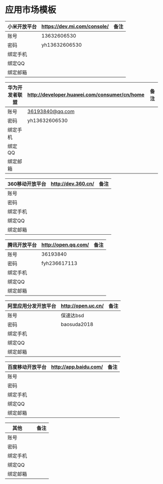 # 应用市场模板

| 小米开放平台  |  https://dev.mi.com/console/  |备注|
| --- | --- | --- |
| 账号 | 13632606530 |  |
| 密码 | yh13632606530 |  |
| 绑定手机 |  |  |
| 绑定QQ |  |  |
| 绑定邮箱 |  |  |

| 华为开发者联盟  |  http://developer.huawei.com/consumer/cn/home  |备注|
| --- | --- | --- |
| 账号 | 36193840@qq.com |  |
| 密码 | yh13632606530 |  |
| 绑定手机 |  |  |
| 绑定QQ |  |  |
| 绑定邮箱 |  |  |

| 360移动开放平台  |  http://dev.360.cn/  |备注|
| --- | --- | --- |
| 账号 |  | |
| 密码 |  | |
| 绑定手机 |  | |
| 绑定QQ |  | |
| 绑定邮箱 |  | |

| 腾讯开放平台  | http://open.qq.com/  |备注|
| --- | --- | --- |
| 账号 | 36193840 | |
| 密码 | fyh236617113 | |
| 绑定手机 |  | |
| 绑定QQ |  | |
| 绑定邮箱 |  | |

| 阿里应用分发开放平台  | http://open.uc.cn/  |备注|
| --- | --- | --- |
| 账号 | 保速达bsd | |
| 密码 | baosuda2018 | |
| 绑定手机 |  | |
| 绑定QQ |  | |
| 绑定邮箱 |  | |

| 百度移动开放平台  | http://app.baidu.com/  |备注|
| --- | --- | --- |
| 账号 |  | |
| 密码 |  | |
| 绑定手机 |  | |
| 绑定QQ |  | |
| 绑定邮箱 |  | |

| 其他  |   |备注|
| --- | --- | --- |
| 账号 |  | |
| 密码 |  | |
| 绑定手机 |  | |
| 绑定QQ |  | |
| 绑定邮箱 |  | |


